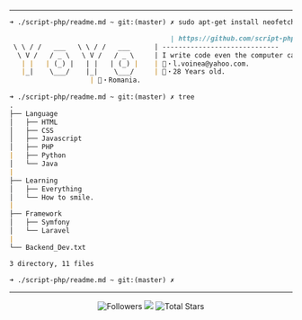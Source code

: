 <!--
  Hi skiddy, Lot of people copy / paste my readme please don't remove this line !
  >> Github:  https://github.com/script-php
  Thanks <3
-->
----
```md
➜ ./script-php/readme.md ~ git:(master) ✗ sudo apt-get install neofetch -y && neofetch

                                        | https://github.com/script-php
 \ \ / /   ___   \ \ / /   ___  	| -----------------------------
  \ V /   / _ \   \ V /   / _ \ 	| I write code even the computer can't understand
   | |   | (_) |   | |   | (_) |	| 📧・l.voinea@yahoo.com.
   |_|    \___/    |_|    \___/ 	| 📝・28 Years old.
					| 🏴・Romania.
   
➜ ./script-php/readme.md ~ git:(master) ✗ tree
.
├── Language
│   ├── HTML
│   ├── CSS
│   ├── Javascript
│   ├── PHP
|   ├── Python
│   └── Java
|
├── Learning
│   ├── Everything
│   └── How to smile.
|
├── Framework
│   ├── Symfony
│   └── Laravel
|
└── Backend_Dev.txt

3 directory, 11 files

➜ ./script-php/readme.md ~ git:(master) ✗ 
```

-----

<p align="center">
  <img alt="Followers" src="https://img.shields.io/github/followers/script-php?style=for-the-badge&logo=stylelint&color=blueviolet">
  <img src="https://komarev.com/ghpvc/?username=script-php&style=for-the-badge&logo=Streamlit&color=blueviolet&logo=Bookmeter">
  <img alt="Total Stars" src="https://img.shields.io/github/stars/script-php?style=for-the-badge&logo=Streamlit&color=blueviolet">
</p>
